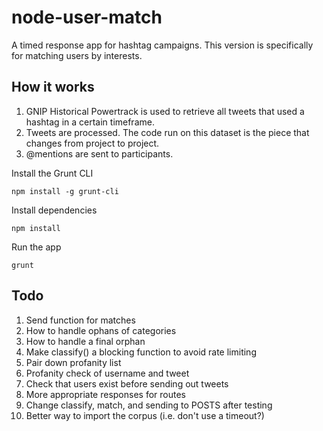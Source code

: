 node-user-match
===============

A timed response app for hashtag campaigns.  This version is specifically for matching users by interests.

How it works
------------
1. GNIP Historical Powertrack is used to retrieve all tweets that used a hashtag in a certain timeframe.
2. Tweets are processed.  The code run on this dataset is the piece that changes from project to project.
3. @mentions are sent to participants.

Install the Grunt CLI

	npm install -g grunt-cli

Install dependencies

    npm install
  
Run the app

    grunt

Todo
----
1. Send function for matches
2. How to handle ophans of categories
3. How to handle a final orphan
4. Make classify() a blocking function to avoid rate limiting
5. Pair down profanity list
6. Profanity check of username and tweet
7. Check that users exist before sending out tweets
8. More appropriate responses for routes
8. Change classify, match, and sending to POSTS after testing
9. Better way to import the corpus (i.e. don't use a timeout?)

